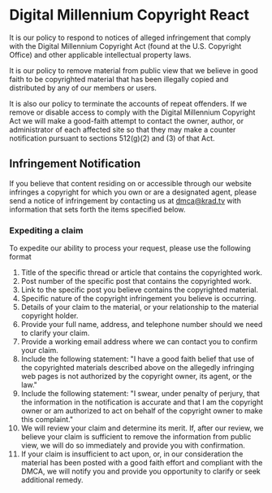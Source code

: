 Digital Millennium Copyright React
==================================

It is our policy to respond to notices of alleged infringement that comply with the Digital Millennium Copyright Act (found at the U.S. Copyright Office) and other applicable intellectual property laws.

It is our policy to remove material from public view that we believe in good faith to be copyrighted material that has been illegally copied and distributed by any of our members or users.

It is also our policy to terminate the accounts of repeat offenders. If we remove or disable access to comply with the Digital Millennium Copyright Act we will make a good-faith attempt to contact the owner, author, or administrator of each affected site so that they may make a counter notification pursuant to sections 512(g)(2) and (3) of that Act.

## Infringement Notification

If you believe that content residing on or accessible through our website infringes a copyright for which you own or are a designated agent, please send a notice of infringement by contacting us at dmca@krad.tv with information that sets forth the items specified below.

### Expediting a claim

To expedite our ability to process your request, please use the following format

  1. Title of the specific thread or article that contains the copyrighted work.
  2. Post number of the specific post that contains the copyrighted work.
  3. Link to the specific post you believe contains the copyrighted material.
  4. Specific nature of the copyright infringement you believe is occurring.
  5. Details of your claim to the material, or your relationship to the material copyright holder.
  6. Provide your full name, address, and telephone number should we need to clarify your claim.
  7. Provide a working email address where we can contact you to confirm your claim.
  8. Include the following statement: "I have a good faith belief that use of the copyrighted materials described above on the allegedly infringing web pages is not authorized by the copyright owner, its agent, or the law."
  9. Include the following statement: "I swear, under penalty of perjury, that the information in the notification is accurate and that I am the copyright owner or am authorized to act on behalf of the copyright owner to make this complaint."
  10. We will review your claim and determine its merit. If, after our review, we believe your claim is sufficient to remove the information from public view, we will do so immediately and provide you with confirmation.
  11. If your claim is insufficient to act upon, or, in our consideration the material has been posted with a good faith effort and compliant with the DMCA, we will notify you and provide you opportunity to clarify or seek additional remedy.
